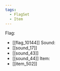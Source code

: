 ```yaml
---
tags:
  - FlagSet
  - Item
---
```

Flag:
- [[flag_10144]]
Sound:
- [[sound_17]]
- [[sound_43]]
- [[sound_44]]
Item:
- [[item_502]]
